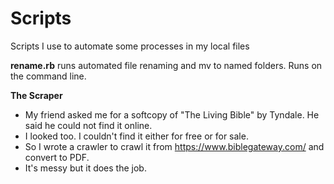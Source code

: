 # Scripts

Scripts I use to automate some processes in my local files

**rename.rb** runs automated file renaming and mv to named folders. Runs on the command line.

**The Scraper**

- My friend asked me for a softcopy of "The Living Bible" by Tyndale. He said he could not find it online.
- I looked too. I couldn't find it either for free or for sale.
- So I wrote a crawler to crawl it from https://www.biblegateway.com/ and convert to PDF.
- It's messy but it does the job.
